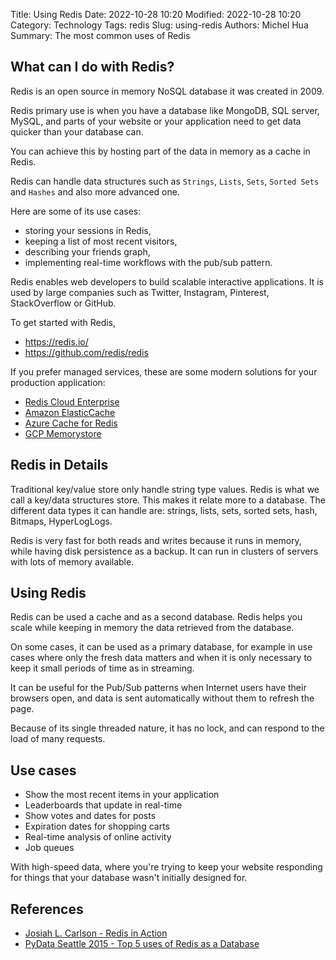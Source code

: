Title: Using Redis
Date: 2022-10-28 10:20
Modified: 2022-10-28 10:20
Category: Technology
Tags: redis
Slug: using-redis
Authors: Michel Hua
Summary: The most common uses of Redis

## What can I do with Redis?

Redis is an open source in memory NoSQL database it was created in 2009.

Redis primary use is when you have a database like MongoDB, SQL server, MySQL, and parts of your website or your application need to get data quicker than your database can.

You can achieve this by hosting part of the data in memory as a cache in Redis.

Redis can handle data structures such as `Strings`, `Lists`, `Sets`, `Sorted Sets` and `Hashes` and also more advanced one.

Here are some of its use cases:

- storing your sessions in Redis,
- keeping a list of most recent visitors,
- describing your friends graph,
- implementing real-time workflows with the pub/sub pattern.

Redis enables web developers to build scalable interactive applications. It is used by large companies such as Twitter, Instagram, Pinterest, StackOverflow or GitHub.

To get started with Redis,

- https://redis.io/
- https://github.com/redis/redis

If you prefer managed services, these are some modern solutions for your production application:

- [Redis Cloud Enterprise](https://redis.com/redis-enterprise-cloud/overview/)
- [Amazon ElasticCache](https://aws.amazon.com/redis/)
- [Azure Cache for Redis](https://azure.microsoft.com/en-us/products/cache/)
- [GCP Memorystore](https://cloud.google.com/memorystore/)

## Redis in Details

Traditional key/value store only handle string type values. Redis is what we call a key/data structures store. This makes it relate more to a database. The different data types it can handle are: strings, lists, sets, sorted sets, hash, Bitmaps, HyperLogLogs.

Redis is very fast for both reads and writes because it runs in memory, while having disk persistence as a backup.
It can run in clusters of servers with lots of memory available.

## Using Redis

Redis can be used a cache and as a second database. Redis helps you scale while keeping in memory the data retrieved from the database.

On some cases, it can be used as a primary database, for example in use cases where only the fresh data matters and when it is only necessary to keep it small periods of time as in streaming.

It can be useful for the Pub/Sub patterns when Internet users have their browsers open, and data is sent automatically without them to refresh the page.

Because of its single threaded nature, it has no lock, and can respond to the load of many requests.

## Use cases

- Show the most recent items in your application
- Leaderboards that update in real-time
- Show votes and dates for posts
- Expiration dates for shopping carts
- Real-time analysis of online activity
- Job queues

With high-speed data, where you're trying to keep your website responding for things that your database wasn't initially designed for.

## References

- [Josiah L. Carlson - Redis in Action](https://www.goodreads.com/book/show/16033444-redis-in-action)
- [PyData Seattle 2015 - Top 5 uses of Redis as a Database](https://www.youtube.com/watch?v=jTTlBc2-T9Q)